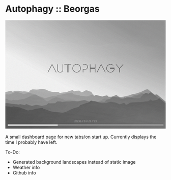 # Autophagy :: Beorgas

![screenshot](scrot.png)

A small dashboard page for new tabs/on start up. Currently displays the time I
probably have left.

To-Do:

- Generated background landscapes instead of static image
- Weather info
- Github info
